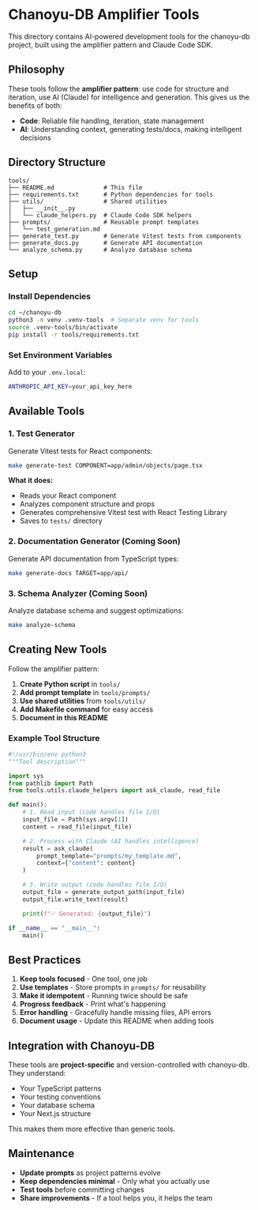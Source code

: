 # Chanoyu-DB Amplifier Tools

This directory contains AI-powered development tools for the chanoyu-db project, built using the amplifier pattern and Claude Code SDK.

## Philosophy

These tools follow the **amplifier pattern**: use code for structure and iteration, use AI (Claude) for intelligence and generation. This gives us the benefits of both:
- **Code**: Reliable file handling, iteration, state management
- **AI**: Understanding context, generating tests/docs, making intelligent decisions

## Directory Structure

```
tools/
├── README.md              # This file
├── requirements.txt       # Python dependencies for tools
├── utils/                 # Shared utilities
│   ├── __init__.py
│   └── claude_helpers.py  # Claude Code SDK helpers
├── prompts/               # Reusable prompt templates
│   └── test_generation.md
├── generate_test.py       # Generate Vitest tests from components
├── generate_docs.py       # Generate API documentation
└── analyze_schema.py      # Analyze database schema
```

## Setup

### Install Dependencies

```bash
cd ~/chanoyu-db
python3 -m venv .venv-tools  # Separate venv for tools
source .venv-tools/bin/activate
pip install -r tools/requirements.txt
```

### Set Environment Variables

Add to your `.env.local`:

```bash
ANTHROPIC_API_KEY=your_api_key_here
```

## Available Tools

### 1. Test Generator

Generate Vitest tests for React components:

```bash
make generate-test COMPONENT=app/admin/objects/page.tsx
```

**What it does:**
- Reads your React component
- Analyzes component structure and props
- Generates comprehensive Vitest test with React Testing Library
- Saves to `tests/` directory

### 2. Documentation Generator (Coming Soon)

Generate API documentation from TypeScript types:

```bash
make generate-docs TARGET=app/api/
```

### 3. Schema Analyzer (Coming Soon)

Analyze database schema and suggest optimizations:

```bash
make analyze-schema
```

## Creating New Tools

Follow the amplifier pattern:

1. **Create Python script** in `tools/`
2. **Add prompt template** in `tools/prompts/`
3. **Use shared utilities** from `tools/utils/`
4. **Add Makefile command** for easy access
5. **Document in this README**

### Example Tool Structure

```python
#!/usr/bin/env python3
"""Tool description"""

import sys
from pathlib import Path
from tools.utils.claude_helpers import ask_claude, read_file

def main():
    # 1. Read input (code handles file I/O)
    input_file = Path(sys.argv[1])
    content = read_file(input_file)

    # 2. Process with Claude (AI handles intelligence)
    result = ask_claude(
        prompt_template="prompts/my_template.md",
        context={"content": content}
    )

    # 3. Write output (code handles file I/O)
    output_file = generate_output_path(input_file)
    output_file.write_text(result)

    print(f"✅ Generated: {output_file}")

if __name__ == "__main__":
    main()
```

## Best Practices

1. **Keep tools focused** - One tool, one job
2. **Use templates** - Store prompts in `prompts/` for reusability
3. **Make it idempotent** - Running twice should be safe
4. **Progress feedback** - Print what's happening
5. **Error handling** - Gracefully handle missing files, API errors
6. **Document usage** - Update this README when adding tools

## Integration with Chanoyu-DB

These tools are **project-specific** and version-controlled with chanoyu-db. They understand:
- Your TypeScript patterns
- Your testing conventions
- Your database schema
- Your Next.js structure

This makes them more effective than generic tools.

## Maintenance

- **Update prompts** as project patterns evolve
- **Keep dependencies minimal** - Only what you actually use
- **Test tools** before committing changes
- **Share improvements** - If a tool helps you, it helps the team
